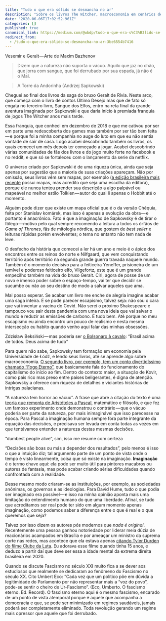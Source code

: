 ```yaml
---
title: "Tudo o que era sólido se desmancha no ar"
description: "Sobre os livros The Witcher, macroeconomia em cenários de fantasia e o pensamento naïf da extrema-direita brasileira"
date: "2020-06-06T17:02:52.961Z"
categories: []
published: true
canonical_link: https://medium.com/@wbdp/tudo-o-que-era-s%C3%B3lido-se-desmancha-no-ar-3be6554b7416
redirect_from:
  - /tudo-o-que-era-sólido-se-desmancha-no-ar-3be6554b7416
---
```


Vesemir e Geralt — Arte de Maxim Bazhenov

> Dizem que a natureza não suporta o vácuo. Aquilo que jaz no chão, que jorra com sangue, que foi derrubado por sua espada, já não é o Mal.

> A Torre da Andorinha (Andrzej Sapkowski)

Cheguei ao final dos livros da saga do bruxo Geralt de Rívia. Neste arco, que começa com o livro de contos Último Desejo mas que de fato só engata no terceiro livro, Sangue dos Elfos, entro na reta final da grande aventura imaginada por Sapkowski e que daria início à premiada franquia de jogos The Witcher anos mais tarde.

Essa franquia, que conheci em dezembro de 2018 e que me cativou por ser em parte uma redescoberta dos games mas também por ser tão bem feita — e porque foi a minha companhia no auge do luto em que eu não sentia vontade de sair de casa. Logo acabei descobrindo também os livros, os quais comecei um mês depois ter começado a jogar. Acabei descobrindo várias comunidades de fãs dos livros e do jogo muito forte no facebook e no reddit, e que só se fortaleceu com o lançamento da serie da netflix.

O universo criado por Sapkowski é de uma riqueza única, ainda que seja apenas por sugestão que a maioria de suas criações apareçam. Não por omissão, seus livros vêm sem mapas, por exemplo ([a edição brasileira mais recente](http://www.wmfmartinsfontes.com.br/produtos/grupo:321747) possui mapas, mas acredito que seja uma escolha da editora), porque ele nunca tentou prender sua descrição a algo palpável ou mapeável no melhor estilo Tolkien — autor do qual li apenas o Hobbit até o momento.

Alguém pode dizer que existe um mapa oficial que é o da versão Chéquia, feita por Stanislav komárek, mas isso é apenas a evolução da obra — e portanto é anacrônico. Fato é que a imaginação de Sapkowsky é de tirar o fôlego — motivo pelo qual sempre recomendo a leitura a todos os órfãos de _Game of Thrones_, fãs de mitologia nórdica, que gostem de _best seller_ e leituras rápidas porém envolventes; o tema no entanto não tem nada de leve.

O desfecho da história que comecei a ler há um ano e meio é o ápice dos encontros entre os reinos do norte e Nilfgaard, que vem conquistando território após território na segunda grande guerra travada naquele mundo. Também é o momento decisivo para a feiticeira Yeneffer, prisioneira de um temível e poderoso feiticeiro elfo, Vilgefortz, este que é um grande empecilho também na vida do bruxo Geralt. Ciri, agora de posse de um novo e imenso poder sobre o espaço-tempo, vai ter que decidir se sucumbe ou não ao seu destino de modo a salvar aqueles que ama.

Mal posso esperar. Se acabar um livro me enche de alegria imagine acabar uma saga inteira. E se pode parecer escapismo, talvez seja: não sou o cara que vai inventar a vacina do Covid. Não serei o próximo Shakespeare e tampouco vou sair desta pandemia com uma nova ideia que vai salvar o mundo e reduzir as emissões de carbono. E tudo bem. Até porque no meu escapismo eu ainda encontro um pouco de realismo e nesta mesma intersecção eu habito quando venho aqui falar das minhas obsessões.

Zdzisław Beksiński — mas poderia ser [o Bolsonaro à cavalo](https://twitter.com/EstadaoPolitica/status/1267126475595091969?ref_src=twsrc%5Etfw%7Ctwcamp%5Etweetembed%7Ctwterm%5E1267126475595091969&ref_url=https%3A%2F%2Fwww.terra.com.br%2Fnoticias%2Fmontado-em-cavalo-bolsonaro-vai-a-manifestacao-pro-governo%2Ce3c7703678976adee5978005de68cc72f28z6aam.html): “Brasil acima de todos. Deus acima de tudo”

Para quem não sabe, Sapkowsky tem formação em economia pela Universidade de Łódź, e lendo seus livros, até se aprende algo sobre macroeconomia. [O segundo livro, por exemplo, tem um conto divertidíssimo chamado “Fogo Eterno”](https://en.wikipedia.org/wiki/Sword_of_Destiny), que basicamente fala do funcionamento do capitalismo do início ao fim. Dentro do contexto maior, a situação de Kovir, como país rico mas preso entre países beligerantes, é digna de atenção. Sapkowsky a oferece com riqueza de detalhes e viciantes histórias de intrigas palacianas.

“A natureza tem horror ao vácuo”. A frase que abre a citação do texto é uma [teoria que remonta de Aristóteles a Pascal](https://en.wikipedia.org/wiki/Horror_vacui_%28physics%29), matemático e filósofo, e que fez um famoso experimento onde demonstrou o contrário — que o vácuo poderia ser parte da natureza, por mais inimaginável que isso parecesse na época. Para Pascal a imaginação humana sempre fora parte integrante da equação das decisões, e precisava ser levada em conta todas as vezes em que tentávamos entender a natureza destas mesmas decisões.

“dumbest people alive”, sim, isso me resume com certeza

“Decisões são boas ou más a depender dos resultados”, pelo menos é isso o que a intuição diz; tal argumento parte de um ponto de vista onde o tempo é visto linearmente, coisa que só existe na imaginação. **Imaginação** é o termo chave aqui: ela pode ser muito útil para pintores macabros ou autores de fantasia, mas pode acabar criando sérias dificuldades quando confrontada com a realidade.

Desse mesmo modo criaram-se as instituições, por exemplo, as sociedades anônimas, os governos e as ideologias. Para David Hume, tudo o que podia ser imaginado era possível — e isso na minha opinião aponta mais uma limitação do entendimento humano do que uma liberdade. Afinal, se tudo que acreditamos ser real pode ter sido em algum momento apenas imaginação, como podemos saber a diferença entre o que é real e o que queremos que seja?

Talvez por isso dizem os autores pós modernos que _nada é original_. Recentemente uma pessoa ganhou notoriedade por liderar meia dúzia de reacionários acampados em Brasília e por ameaçar um ministro da suprema corte nas redes, mas acontece que ela estava apenas [citando Tyler Durden do filme Clube da Luta](https://www.youtube.com/watch?v=ShUeaFld6tU). Eu adorava esse filme quando tinha 15 anos, e deduzo a partir daí que deve ser essa a idade mental da extrema direita brasileira em 2020.

Quando se discute Fascismo no século XXI muito fica a se dever aos estudiosos que realmente se dedicaram ao fenômeno do Fascismo no século XX. Cito Umbert Eco: “Cada vez que um político põe em dúvida a legitimidade do Parlamento por não representar mais a “voz do povo”, pode-se sentir o cheiro de Ur-Fascismo”. (Eco, Umberto. O fascismo eterno. Ed. Record). O fascismo eterno aqui é o mesmo fascismo, encarado de um ponto de vista atemporal porque é aquele que acompanha a democracia e que, se pode ser minimizado em regimes saudáveis, jamais poderá ser completamente eliminado. Toda revolução gerando um regime mais opressor que aquele que foi derrubado.
